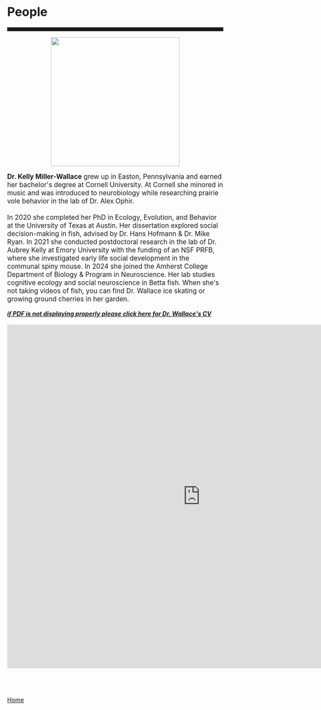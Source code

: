 <body>
		
<div class="container">
<div class="blurb">
<h1>People</h1>

<hr style="height:9px;color:#84949B">

<p><center><img src="/images/kelly3.png" width="300"> </center></p>

<p style="text-align:left;font-size:110%"><b>Dr. Kelly Miller-Wallace</b> grew up in Easton, Pennsylvania and earned her bachelor's degree at Cornell University. At Cornell she minored in music and was introduced to neurobiology while researching prairie vole behavior in the lab of Dr. Alex Ophir. <br><br> In 2020 she completed her PhD in Ecology, Evolution, and Behavior at the University of Texas at Austin. Her dissertation explored social decision-making in fish, advised by Dr. Hans Hofmann & Dr. Mike Ryan. In 2021 she conducted postdoctoral research in the lab of Dr. Aubrey Kelly at Emory University with the funding of an NSF PRFB, where she investigated early life social development in the communal spiny mouse. In 2024 she joined the Amherst College Department of Biology & Program in Neuroscience. Her lab studies cognitive ecology and social neuroscience in Betta fish. When she's not taking videos of fish, you can find Dr. Wallace ice skating or growing ground cherries in her garden.</p>

<a href="https://kellyjwallace.github.io/images/Kelly_Wallace_curriculum_vita_2023.pdf"><i><b>if PDF is not displaying properly please click here for Dr. Wallace's CV </b></i></a><br><br>
<embed src="https://kellyjwallace.github.io/images/Kelly_Wallace_curriculum_vita_2023.pdf" width="900px" height="800px" />


	

<br><br>	
<a href="../">Home</a>
